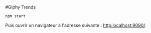 #Giphy Trends

```
npm start
```

Puis ouvrir un navigateur à l'adresse suivante : [http:localhost:9090/](http:localhost:9090/).
